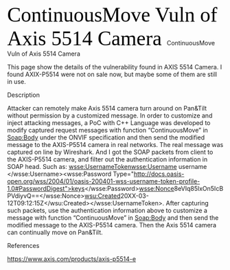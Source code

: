 <font face="黑体" color=black size=7>ContinuousMove Vuln of Axis 5514 Camera </font>
ContinuousMove Vuln of Axis 5514 Camera 

This page show the details of the vulnerability found in AXIS 5514 Camera. I found AXIX-P5514 were not on sale now, but maybe some of them are still in use. 

Description

Attacker can remotely make Axis 5514 camera turn around on Pan&Tilt without permission by a customized message. In order to customize and inject attacking messages, a PoC with C++ Language was developed to modify captured request messages with function “ContinuousMove” in <Soap:Body> under the ONVIF specification and then send the modified message to the AXIS-P5514 camera in real networks. The real message was captured on line by Wireshark. And I got the SOAP packets from client to the  AXIS-P5514 camera, and filter out the authentication information in SOAP head. Such as: <wsse:UsernameToken><wsse:Username> username </wsse:Username><wsse:Password Type="http://docs.oasis-open.org/wss/2004/01/oasis-200401-wss-username-token-profile-1.0#PasswordDigest">keys</wsse:Password><wsse:Nonce>8eVIq85lxOn5IcBPVdiyvQ==</wsse:Nonce><wsu:Created>20XX-03-12T09:12:15Z</wsu:Created></wsse:UsernameToken>. After capturing such packets, use the authentication information above to customize a message with function “ContinuousMove” in <Soap:Body> and then send the modified message to the AXIS-P5514 camera. Then the Axis 5514 camera can continually move on Pan&Tilt. 


References

https://www.axis.com/products/axis-p5514-e
